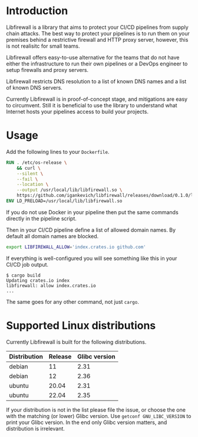 # Introduction

Libfirewall is a library that aims to protect your CI/CD pipelines from supply chain attacks.
The best way to protect your pipelines is to run them on your premises behind a restrictive firewall and HTTP proxy server, however,
this is not realisitc for small teams.

Libfirewall offers easy-to-use alternative for the teams
that do not have either the infrastructure to run their own pipelines or
a DevOps engineer to setup firewalls and proxy servers.

Libfirewall restricts DNS resolution to a list of known DNS names
and a list of known DNS servers.

Currently Libfirewall is in proof-of-concept stage, and mitigations are easy to circumvent.
Still it is beneficial to use the library to understand
what Internet hosts your pipelines access to build your projects.


# Usage

Add the following lines to your `Dockerfile`.

```dockerfile
RUN . /etc/os-release \
    && curl \
    --silent \
    --fail \
    --location \
    --output /usr/local/lib/libfirewall.so \
    https://github.com/igankevich/libfirewall/releases/download/0.1.0/libfirewall-$ID-$VERSION_ID.so
ENV LD_PRELOAD=/usr/local/lib/libfirewall.so
```
If you do not use Docker in your pipeline then put the same commands directly in the pipeline script.

Then in your CI/CD pipeline define a list of allowed domain names.
By default all domain names are blocked.

```bash
export LIBFIREWALL_ALLOW='index.crates.io github.com'
```

If everything is well-configured you will see something like this in your CI/CD job output.

    $ cargo build
    Updating crates.io index
    libfirewall: allow index.crates.io
    ...

The same goes for any other command, not just `cargo`.


# Supported Linux distributions

Currently Libfirewall is built for the following distributions.

| Distribution | Release | Glibc version |
|--------------|---------|---------------|
| debian | 11 | 2.31 |
| debian | 12 | 2.36 |
| ubuntu | 20.04 | 2.31 |
| ubuntu | 22.04 | 2.35 |

If your distribution is not in the list please file the issue,
or choose the one with the matching (or lower) Glibc version.
Use `getconf GNU_LIBC_VERSION` to print your Glibc version.
In the end only Glibc version matters, and distribution is irrelevant.
